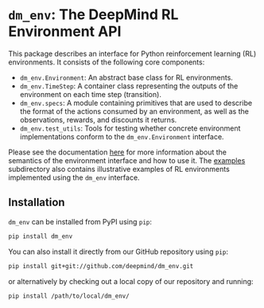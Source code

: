 # `dm_env`: The DeepMind RL Environment API

This package describes an interface for Python reinforcement learning (RL)
environments. It consists of the following core components:

*   `dm_env.Environment`: An abstract base class for RL environments.
*   `dm_env.TimeStep`: A container class representing the outputs of the
    environment on each time step (transition).
*   `dm_env.specs`: A module containing primitives that are used to describe the
    format of the actions consumed by an environment, as well as the
    observations, rewards, and discounts it returns.
*   `dm_env.test_utils`: Tools for testing whether concrete environment
    implementations conform to the `dm_env.Environment` interface.

Please see the documentation [here][api_docs] for more information about the
semantics of the environment interface and how to use it. The [examples]
subdirectory also contains illustrative examples of RL environments implemented
using the `dm_env` interface.

## Installation

`dm_env` can be installed from PyPI using `pip`:

```bash
pip install dm_env
```

You can also install it directly from our GitHub repository using `pip`:

```bash
pip install git+git://github.com/deepmind/dm_env.git
```

or alternatively by checking out a local copy of our repository and running:

```bash
pip install /path/to/local/dm_env/
```

[api_docs]: docs/index.md
[examples]: examples/
